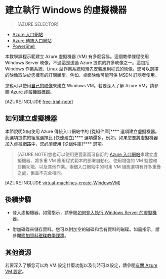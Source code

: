 <properties
	pageTitle="在 Azure 中建立執行 Windows 的虛擬機器"
	description="了解如何在 Azure 的傳統入口網站中建立 Windows 虛擬機器 (VM)。"
	services="virtual-machines"
	documentationCenter=""
	authors="KBDAzure"
	manager="timlt"
	editor="tysonn"
	tags="azure-classic-portal"/>

<tags
	ms.service="virtual-machines"
	ms.workload="infrastructure-services"
	ms.tgt_pltfrm="vm-windows"
	ms.devlang="na"
	ms.topic="article"
	ms.date="04/27/2015"
	ms.author="kathydav"/>



# 建立執行 Windows 的虛擬機器

> [AZURE.SELECTOR]
- [Azure 入口網站](virtual-machines-windows-tutorial.md)
- [Azure 傳統入口網站](virtual-machines-windows-tutorial-classic-portal.md)
- [PowerShell](virtual-machines-ps-create-preconfigure-windows-vms.md)

本教學課程示範建立 Azure 虛擬機器 (VM) 有多麼容易。這個教學課程使用 Windows Server 映像，不過這是透過 Azure 提供的許多映像之一。這包括 Windows 作業系統、Linux 型作業系統和預先安裝應用程式的映像。您可以選擇的映像取決於您擁有的訂閱類型。例如，桌面映像可能可供 MSDN 訂閱者使用。

您也可以使用[自己的映像](../virtual-machines-create-upload-vhd-windows-server-classic-portal.md)來建立  Windows VM。若要深入了解 Azure VM，請參閱 [Azure 虛擬機器概觀](http://msdn.microsoft.com/library/azure/jj156143.aspx)。

[AZURE.INCLUDE [free-trial-note](../../includes/free-trial-note.md)]

## <a id="createvirtualmachine"> </a>如何建立虛擬機器

本節說明如何使用 Azure 傳統入口網站中的 [從組件庫]**** 選項建立虛擬機器。此選項提供的組態選擇比 [快速建立]**** 選項還多。例如，如果您要將虛擬機器加入虛擬網路中，您必須使用 [從組件庫]**** 選項。

> [AZURE.NOTE]您也可以使用更豐富而可自訂的 [Azure 入口網站](https://portal.azure.com)來建立虛擬機器、將多重 VM 應用程式範本的部署自動化、使用增強的 VM 監控和診斷功能，以及其他作業。兩個入口網站中的可用 VM 組態選項有許多重疊之處，但並不完全相同。

[AZURE.INCLUDE [virtual-machines-create-WindowsVM](../../includes/virtual-machines-create-WindowsVM.md)]

## 後續步驟

- 登入虛擬機器。如需指示，請參閱[如何登入執行 Windows Server 的虛擬機器](virtual-machines-log-on-windows-server.md)。

- 附加磁碟來儲存資料。您可以附加空的磁碟和含有資料的磁碟。如需指示，請參閱[附加資料磁碟教學課程](storage-windows-attach-disk.md)。

## 其他資源

若要深入了解您可以為 VM 設定什麼功能以及何時可以設定，請參閱[有關 Azure VM 設定](http://msdn.microsoft.com/library/azure/dn763935.aspx)。

<!--HONumber=52-->
 